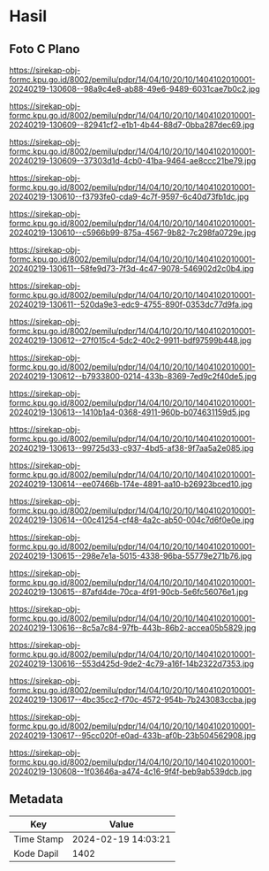 # Hasil

## Foto C Plano

https://sirekap-obj-formc.kpu.go.id/8002/pemilu/pdpr/14/04/10/20/10/1404102010001-20240219-130608--98a9c4e8-ab88-49e6-9489-6031cae7b0c2.jpg

https://sirekap-obj-formc.kpu.go.id/8002/pemilu/pdpr/14/04/10/20/10/1404102010001-20240219-130609--82941cf2-e1b1-4b44-88d7-0bba287dec69.jpg

https://sirekap-obj-formc.kpu.go.id/8002/pemilu/pdpr/14/04/10/20/10/1404102010001-20240219-130609--37303d1d-4cb0-41ba-9464-ae8ccc21be79.jpg

https://sirekap-obj-formc.kpu.go.id/8002/pemilu/pdpr/14/04/10/20/10/1404102010001-20240219-130610--f3793fe0-cda9-4c7f-9597-6c40d73fb1dc.jpg

https://sirekap-obj-formc.kpu.go.id/8002/pemilu/pdpr/14/04/10/20/10/1404102010001-20240219-130610--c5966b99-875a-4567-9b82-7c298fa0729e.jpg

https://sirekap-obj-formc.kpu.go.id/8002/pemilu/pdpr/14/04/10/20/10/1404102010001-20240219-130611--58fe9d73-7f3d-4c47-9078-546902d2c0b4.jpg

https://sirekap-obj-formc.kpu.go.id/8002/pemilu/pdpr/14/04/10/20/10/1404102010001-20240219-130611--520da9e3-edc9-4755-890f-0353dc77d9fa.jpg

https://sirekap-obj-formc.kpu.go.id/8002/pemilu/pdpr/14/04/10/20/10/1404102010001-20240219-130612--27f015c4-5dc2-40c2-9911-bdf97599b448.jpg

https://sirekap-obj-formc.kpu.go.id/8002/pemilu/pdpr/14/04/10/20/10/1404102010001-20240219-130612--b7933800-0214-433b-8369-7ed9c2f40de5.jpg

https://sirekap-obj-formc.kpu.go.id/8002/pemilu/pdpr/14/04/10/20/10/1404102010001-20240219-130613--1410b1a4-0368-4911-960b-b074631159d5.jpg

https://sirekap-obj-formc.kpu.go.id/8002/pemilu/pdpr/14/04/10/20/10/1404102010001-20240219-130613--99725d33-c937-4bd5-af38-9f7aa5a2e085.jpg

https://sirekap-obj-formc.kpu.go.id/8002/pemilu/pdpr/14/04/10/20/10/1404102010001-20240219-130614--ee07466b-174e-4891-aa10-b26923bced10.jpg

https://sirekap-obj-formc.kpu.go.id/8002/pemilu/pdpr/14/04/10/20/10/1404102010001-20240219-130614--00c41254-cf48-4a2c-ab50-004c7d6f0e0e.jpg

https://sirekap-obj-formc.kpu.go.id/8002/pemilu/pdpr/14/04/10/20/10/1404102010001-20240219-130615--298e7e1a-5015-4338-96ba-55779e271b76.jpg

https://sirekap-obj-formc.kpu.go.id/8002/pemilu/pdpr/14/04/10/20/10/1404102010001-20240219-130615--87afd4de-70ca-4f91-90cb-5e6fc56076e1.jpg

https://sirekap-obj-formc.kpu.go.id/8002/pemilu/pdpr/14/04/10/20/10/1404102010001-20240219-130616--8c5a7c84-97fb-443b-86b2-accea05b5829.jpg

https://sirekap-obj-formc.kpu.go.id/8002/pemilu/pdpr/14/04/10/20/10/1404102010001-20240219-130616--553d425d-9de2-4c79-a16f-14b2322d7353.jpg

https://sirekap-obj-formc.kpu.go.id/8002/pemilu/pdpr/14/04/10/20/10/1404102010001-20240219-130617--4bc35cc2-f70c-4572-954b-7b243083ccba.jpg

https://sirekap-obj-formc.kpu.go.id/8002/pemilu/pdpr/14/04/10/20/10/1404102010001-20240219-130617--95cc020f-e0ad-433b-af0b-23b504562908.jpg

https://sirekap-obj-formc.kpu.go.id/8002/pemilu/pdpr/14/04/10/20/10/1404102010001-20240219-130608--1f03646a-a474-4c16-9f4f-beb9ab539dcb.jpg


## Metadata

| Key        | Value               |
| ---------- | ------------------- |
| Time Stamp | 2024-02-19 14:03:21 |
| Kode Dapil | 1402                |



